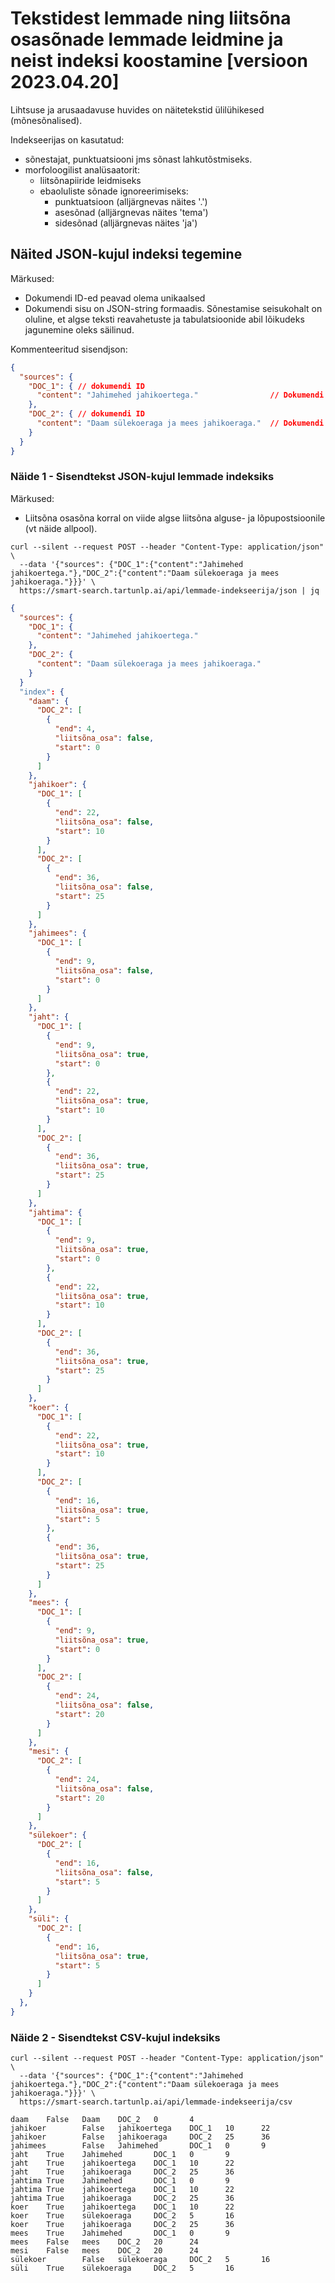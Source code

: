 # Tekstidest lemmade ning liitsõna osasõnade lemmade leidmine ja neist indeksi koostamine [versioon 2023.04.20]

Lihtsuse ja arusaadavuse huvides on näitetekstid ülilühikesed (mõnesõnalised).

Indekseerijas on kasutatud:

* sõnestajat, punktuatsiooni jms sõnast lahkutõstmiseks.
* morfoloogilist analüsaatorit:
  * liitsõnapiiride leidmiseks
  * ebaoluliste sõnade ignoreerimiseks:
    * punktuatsioon (alljärgnevas näites '.')
    * asesõnad (alljärgnevas näites 'tema')
    * sidesõnad (alljärgnevas näites 'ja')

## Näited JSON-kujul indeksi tegemine

Märkused:

* Dokumendi ID-ed peavad olema unikaalsed
* Dokumendi sisu on JSON-string formaadis. Sõnestamise seisukohalt on oluline, et algse teksti reavahetuste ja tabulatsioonide abil lõikudeks jagunemine oleks säilinud.

Kommenteeritud sisendjson:

```json
{
  "sources": {
    "DOC_1": { // dokumendi ID 
      "content": "Jahimehed jahikoertega."                // Dokumendi tekst
    },
    "DOC_2": { // dokumendi ID 
      "content": "Daam sülekoeraga ja mees jahikoeraga."  // Dokumendi tekst
    }
  }
}
```

### Näide 1 - Sisendtekst JSON-kujul lemmade indeksiks

Märkused:

* Liitsõna osasõna korral on viide algse liitsõna alguse- ja lõpupostsioonile (vt näide allpool).

```cmdline
curl --silent --request POST --header "Content-Type: application/json" \
  --data '{"sources": {"DOC_1":{"content":"Jahimehed jahikoertega."},"DOC_2":{"content":"Daam sülekoeraga ja mees jahikoeraga."}}}' \
  https://smart-search.tartunlp.ai/api/lemmade-indekseerija/json | jq
```

```json
{
  "sources": {
    "DOC_1": {
      "content": "Jahimehed jahikoertega."
    },
    "DOC_2": {
      "content": "Daam sülekoeraga ja mees jahikoeraga."
    }
  }
  "index": {
    "daam": {
      "DOC_2": [
        {
          "end": 4,
          "liitsõna_osa": false,
          "start": 0
        }
      ]
    },
    "jahikoer": {
      "DOC_1": [
        {
          "end": 22,
          "liitsõna_osa": false,
          "start": 10
        }
      ],
      "DOC_2": [
        {
          "end": 36,
          "liitsõna_osa": false,
          "start": 25
        }
      ]
    },
    "jahimees": {
      "DOC_1": [
        {
          "end": 9,
          "liitsõna_osa": false,
          "start": 0
        }
      ]
    },
    "jaht": {
      "DOC_1": [
        {
          "end": 9,
          "liitsõna_osa": true,
          "start": 0
        },
        {
          "end": 22,
          "liitsõna_osa": true,
          "start": 10
        }
      ],
      "DOC_2": [
        {
          "end": 36,
          "liitsõna_osa": true,
          "start": 25
        }
      ]
    },
    "jahtima": {
      "DOC_1": [
        {
          "end": 9,
          "liitsõna_osa": true,
          "start": 0
        },
        {
          "end": 22,
          "liitsõna_osa": true,
          "start": 10
        }
      ],
      "DOC_2": [
        {
          "end": 36,
          "liitsõna_osa": true,
          "start": 25
        }
      ]
    },
    "koer": {
      "DOC_1": [
        {
          "end": 22,
          "liitsõna_osa": true,
          "start": 10
        }
      ],
      "DOC_2": [
        {
          "end": 16,
          "liitsõna_osa": true,
          "start": 5
        },
        {
          "end": 36,
          "liitsõna_osa": true,
          "start": 25
        }
      ]
    },
    "mees": {
      "DOC_1": [
        {
          "end": 9,
          "liitsõna_osa": true,
          "start": 0
        }
      ],
      "DOC_2": [
        {
          "end": 24,
          "liitsõna_osa": false,
          "start": 20
        }
      ]
    },
    "mesi": {
      "DOC_2": [
        {
          "end": 24,
          "liitsõna_osa": false,
          "start": 20
        }
      ]
    },
    "sülekoer": {
      "DOC_2": [
        {
          "end": 16,
          "liitsõna_osa": false,
          "start": 5
        }
      ]
    },
    "süli": {
      "DOC_2": [
        {
          "end": 16,
          "liitsõna_osa": true,
          "start": 5
        }
      ]
    }
  },
}

```

### Näide 2 - Sisendtekst CSV-kujul indeksiks

```cmdline
curl --silent --request POST --header "Content-Type: application/json" \
  --data '{"sources": {"DOC_1":{"content":"Jahimehed jahikoertega."},"DOC_2":{"content":"Daam sülekoeraga ja mees jahikoeraga."}}}' \
  https://smart-search.tartunlp.ai/api/lemmade-indekseerija/csv
```

```csv
daam    False   Daam    DOC_2   0       4
jahikoer        False   jahikoertega    DOC_1   10      22
jahikoer        False   jahikoeraga     DOC_2   25      36
jahimees        False   Jahimehed       DOC_1   0       9
jaht    True    Jahimehed       DOC_1   0       9
jaht    True    jahikoertega    DOC_1   10      22
jaht    True    jahikoeraga     DOC_2   25      36
jahtima True    Jahimehed       DOC_1   0       9
jahtima True    jahikoertega    DOC_1   10      22
jahtima True    jahikoeraga     DOC_2   25      36
koer    True    jahikoertega    DOC_1   10      22
koer    True    sülekoeraga     DOC_2   5       16
koer    True    jahikoeraga     DOC_2   25      36
mees    True    Jahimehed       DOC_1   0       9
mees    False   mees    DOC_2   20      24
mesi    False   mees    DOC_2   20      24
sülekoer        False   sülekoeraga     DOC_2   5       16
süli    True    sülekoeraga     DOC_2   5       16
```
